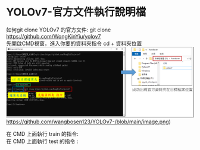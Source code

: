 # YOLOv7-官方文件執行說明檔
如何git clone YOLOv7 的官方文件: git clone https://github.com/WongKinYiu/yolov7  
先開啟CMD視窗，進入你要的資料夾指令 cd + 資料夾位置  
![克隆過程圖片](https://github.com/wangbosen123/YOLOv7-/blob/main/image.png)https://github.com/wangbosen123/YOLOv7-/blob/main/image.png)


在 CMD 上面執行 train 的指令:   
在 CMD 上面執行 test 的指令 :  



